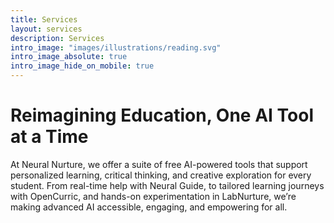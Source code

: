```yaml
---
title: Services
layout: services
description: Services
intro_image: "images/illustrations/reading.svg"
intro_image_absolute: true
intro_image_hide_on_mobile: true
---
```


# Reimagining Education, One AI Tool at a Time

At Neural Nurture, we offer a suite of free AI-powered tools that support personalized learning, critical thinking, and creative exploration for every student. From real-time help with Neural Guide, to tailored learning journeys with OpenCurric, and hands-on experimentation in LabNurture, we’re making advanced AI accessible, engaging, and empowering for all.